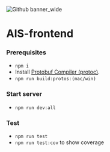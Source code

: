 ![Github banner_wide](https://github.com/user-attachments/assets/422b30d8-bf99-43c2-a161-67e975fdd277)

# AIS-frontend

### Prerequisites

- `npm i`
- Install [Protobuf Compiler (protoc)](https://medium.com/@LogeshSakthivel/installing-protobuf-compiler-protoc-536e7770e13b).
- `npm run build:protos:(mac/win)`

### Start server

- `npm run dev:all`

### Test

- `npm run test`
- `npm run test:cov` to show coverage
